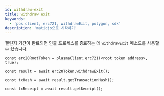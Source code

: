 ```yaml
---
id: withdraw-exit
title: withdraw exit
keywords:
  - 'pos client, erc721, withdrawExit, polygon, sdk'
description: 'maticjs으로 시작하기'
---
```


챌린지 기간이 완료되면 인출 프로세스를 종료하는 데 `withdrawExit` 메소드를 사용할 수 있습니다.

```
const erc20RootToken = plasmaClient.erc721(<root token address>, true);

const result = await erc20Token.withdrawExit();

const txHash = await result.getTransactionHash();

const txReceipt = await result.getReceipt();

```
